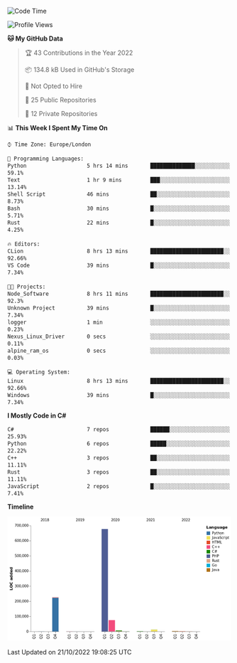<!--START_SECTION:waka-->
![Code Time](http://img.shields.io/badge/Code%20Time-329%20hrs%2029%20mins-blue)

![Profile Views](http://img.shields.io/badge/Profile%20Views-0-blue)

**🐱 My GitHub Data** 

> 🏆 43 Contributions in the Year 2022
 > 
> 📦 134.8 kB Used in GitHub's Storage 
 > 
> 🚫 Not Opted to Hire
 > 
> 📜 25 Public Repositories 
 > 
> 🔑 12 Private Repositories  
 > 
📊 **This Week I Spent My Time On** 

```text
⌚︎ Time Zone: Europe/London

💬 Programming Languages: 
Python                   5 hrs 14 mins       ██████████████░░░░░░░░░░░   59.1% 
Text                     1 hr 9 mins         ███░░░░░░░░░░░░░░░░░░░░░░   13.14% 
Shell Script             46 mins             ██░░░░░░░░░░░░░░░░░░░░░░░   8.73% 
Bash                     30 mins             █░░░░░░░░░░░░░░░░░░░░░░░░   5.71% 
Rust                     22 mins             █░░░░░░░░░░░░░░░░░░░░░░░░   4.25%

🔥 Editors: 
CLion                    8 hrs 13 mins       ███████████████████████░░   92.66% 
VS Code                  39 mins             █░░░░░░░░░░░░░░░░░░░░░░░░   7.34%

🐱‍💻 Projects: 
Node_Software            8 hrs 11 mins       ███████████████████████░░   92.3% 
Unknown Project          39 mins             █░░░░░░░░░░░░░░░░░░░░░░░░   7.34% 
logger                   1 min               ░░░░░░░░░░░░░░░░░░░░░░░░░   0.23% 
Nexus_Linux_Driver       0 secs              ░░░░░░░░░░░░░░░░░░░░░░░░░   0.11% 
alpine_ram_os            0 secs              ░░░░░░░░░░░░░░░░░░░░░░░░░   0.03%

💻 Operating System: 
Linux                    8 hrs 13 mins       ███████████████████████░░   92.66% 
Windows                  39 mins             █░░░░░░░░░░░░░░░░░░░░░░░░   7.34%

```

**I Mostly Code in C#** 

```text
C#                       7 repos             ██████░░░░░░░░░░░░░░░░░░░   25.93% 
Python                   6 repos             █████░░░░░░░░░░░░░░░░░░░░   22.22% 
C++                      3 repos             ██░░░░░░░░░░░░░░░░░░░░░░░   11.11% 
Rust                     3 repos             ██░░░░░░░░░░░░░░░░░░░░░░░   11.11% 
JavaScript               2 repos             █░░░░░░░░░░░░░░░░░░░░░░░░   7.41%

```


**Timeline**

![Chart not found](https://raw.githubusercontent.com/Jirubizu/Jirubizu/master/charts/bar_graph.png) 


 Last Updated on 21/10/2022 19:08:25 UTC
<!--END_SECTION:waka-->